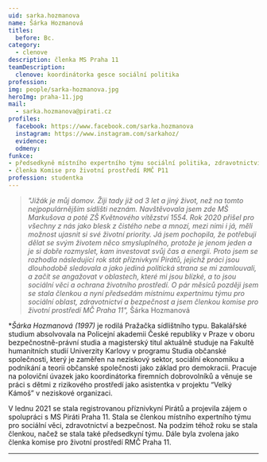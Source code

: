 ```yaml
---
uid: sarka.hozmanova
name: Šárka Hozmanová
titles:
  before: Bc.
category:
  - clenove
description: členka MS Praha 11 
teamDescription:
  clenove: koordinátorka gesce sociální politika
profession: 
img: people/sarka-hozmanova.jpg
heroImg: praha-11.jpg
mail:
  - sarka.hozmanova@pirati.cz
profiles:
  facebook: https://www.facebook.com/sarka.hozmanova
  instagram: https://www.instagram.com/sarkahoz/
  evidence:  
  odmeny: 
funkce: 
- předsedkyně místního expertního týmu sociální politika, zdravotnictví, bezpečnost
- členka Komise pro životní prostředí RMČ P11
profession: studentka
---
```


>*"Jižák je můj domov. Žiji tady již od 3 let a jiný život, než na tomto nejpopulárnějším sídlišti neznám. Navštěvovala jsem zde MŠ Markušova a poté ZŠ Květnového vítězství 1554. Rok 2020 přišel pro všechny z nás jako blesk z čistého nebe a mnozí, mezi nimi i já, měli možnost ujasnit si své životní priority. Já jsem pochopila, že potřebuji dělat se svým životem něco smysluplného, protože je jenom jeden a je si dobře rozmyslet, kam investovat svůj čas a energii. Proto jsem se rozhodla následující rok stát příznivkyní Pirátů, jejichž práci jsou dlouhodobě sledovala a jako jediná politická strana se mi zamlouvali, a začít se angažovat v oblastech, které mi jsou blízké, a to jsou sociální věci a ochrana životního prostředí. O pár měsíců později jsem se stala členkou a nyní předsedám místnímu expertnímu týmu pro sociální oblast, zdravotnictví a bezpečnost a jsem členkou komise pro životní prostředí MČ Praha 11",* Šárka Hozmanová

**Šárka Hozmanová (*1997)** je rodilá Pražačka sídlištního typu. Bakalářské studium absolvovala na Policejní akademii České republiky v Praze v oboru bezpečnostně-právní studia a magisterský titul aktuálně studuje na Fakultě humanitních studií Univerzity Karlovy v programu Studia občanské společnosti, který je zaměřen na neziskový sektor, sociální ekonomiku a podnikání a teorii občanské společnosti jako základ pro demokracii. Pracuje na poloviční úvazek jako koordinátorka firemních dobrovolníků a věnuje se práci s dětmi z rizikového prostředí jako asistentka v projektu “Velký Kámoš” v neziskové organizaci.

V lednu 2021 se stala registrovanou příznivkyní Pirátů a projevila zájem o spolupráci s MS Piráti Praha 11. Stala se členkou místního expertního týmu pro sociální věci, zdravotnictví a bezpečnost. Na podzim téhož roku se stala členkou, načež se stala také předsedkyní týmu. Dále byla zvolena jako členka komise pro životní prostředí RMČ Praha 11. 



---
